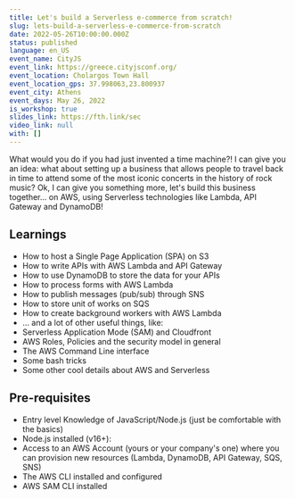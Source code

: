 ```yaml
---
title: Let's build a Serverless e-commerce from scratch!
slug: lets-build-a-serverless-e-commerce-from-scratch
date: 2022-05-26T10:00:00.000Z
status: published
language: en_US
event_name: CityJS
event_link: https://greece.cityjsconf.org/
event_location: Cholargos Town Hall
event_location_gps: 37.998063,23.800937
event_city: Athens
event_days: May 26, 2022
is_workshop: true
slides_link: https://fth.link/sec
video_link: null
with: []
---
```


What would you do if you had just invented a time machine?! I can give you an idea: what about setting up a business that allows people to travel back in time to attend some of the most iconic concerts in the history of rock music? Ok, I can give you something more, let's build this business together... on AWS, using Serverless technologies like Lambda, API Gateway and DynamoDB!

## Learnings

  - How to host a Single Page Application (SPA) on S3
  - How to write APIs with AWS Lambda and API Gateway
  - How to use DynamoDB to store the data for your APIs
  - How to process forms with AWS Lambda
  - How to publish messages (pub/sub) through SNS
  - How to store unit of works on SQS
  - How to create background workers with AWS Lambda
  - ... and a lot of other useful things, like:
  - Serverless Application Mode (SAM) and Cloudfront
  - AWS Roles, Policies and the security model in general
  - The AWS Command Line interface
  - Some bash tricks
  - Some other cool details about AWS and Serverless


## Pre-requisites

  - Entry level Knowledge of JavaScript/Node.js (just be comfortable with the basics)
  - Node.js installed (v16+): 
  - Access to an AWS Account (yours or your company's one) where you can provision new resources (Lambda, DynamoDB, API Gateway, SQS, SNS) 
  - The AWS CLI installed and configured
  - AWS SAM CLI installed
